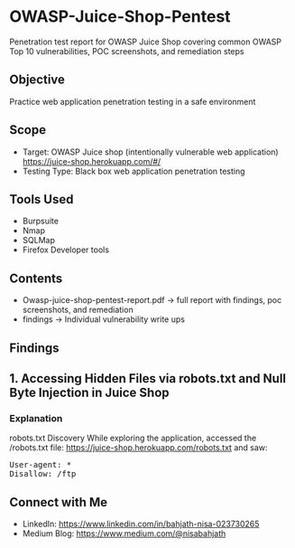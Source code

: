 # OWASP-Juice-Shop-Pentest
Penetration test report for OWASP Juice Shop covering common OWASP Top 10 vulnerabilities, POC screenshots, and remediation steps

## Objective
Practice web application penetration testing in a safe environment

## Scope
- Target: OWASP Juice shop (intentionally vulnerable web application)
https://juice-shop.herokuapp.com/#/
- Testing Type: Black box web application penetration testing
  
## Tools Used
- Burpsuite
- Nmap
- SQLMap
- Firefox Developer tools

## Contents
- Owasp-juice-shop-pentest-report.pdf -> full report with findings, poc screenshots, and remediation
- findings -> Individual vulnerability write ups

## Findings
## 1. Accessing Hidden Files via robots.txt and Null Byte Injection in Juice Shop
### Explanation
robots.txt Discovery
While exploring the application, accessed the /robots.txt file: https://juice-shop.herokuapp.com/robots.txt
and saw:
<pre>User-agent: *
Disallow: /ftp</pre>

 ## Connect with Me
 - LinkedIn: https://www.linkedin.com/in/bahjath-nisa-023730265
 - Medium Blog: https://www.medium.com/@nisabahjath

  
